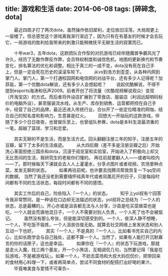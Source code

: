 title: 游戏和生活
date: 2014-06-08
tags: [碎碎念, dota]
---
　　最近四周才打了两次dota，虽然操作依旧犀利，走位依旧淫荡，大局观更上一层楼了。但总感觉这个游戏离我渐行渐远了，因为只有在有基友的时候才会去玩它，一局游戏的胜利给我带来的刺激只能稍微抚平无聊生活的寂寞而已。

　　十年war3，五年dota，这款团队合作型的对抗游戏已经伴随魔兽争霸风光了许久，经历了无数作弊反作弊，会员特权制度和诚信危机，地图的更新换代和节奏变化，排名算法的优化和调整。相比于真三的一成不变，dota没有死在自己手上，但是一定会死在历史的滚滚车轮下。
　　从vs到浩方到歪歪，从各种内网到掌门人。掌门人，第一个打通校园网和电信网的对战平台，还有多少人记得呢？加菲盐，第一个优酷dota解说，还有多少人会想起呢？
　　说起优酷解说，不得不提到esports海涛和伍声2009。前者开创了将流量（优酷视频解说观众）变现（开淘宝店）的方式。而后者将外设店扩展到了零食店、服装店（利润远超明码标价的电脑外设），甚至服装流水线，从生产、库存到销售、运营都把控在自己手中，经营了自己的品牌，最近还进入传统行业，合伙开了一些定位精准的网咖，结合自己的知名度和影响力，生意甚是红火。
　　回想大一开始玩的这款游戏，伴随了多少个日日夜夜，也曾娱乐至上，也曾组队参赛，dota是本科生涯最浓重的一笔，超越了篮球、学习和恋爱。

　　其实无聊的不是生活，而是生活方式。回头翻翻注册三年的知乎，注册五年的豆瓣，留下了太多的生活痕迹。
　　从大四后期（差不多是注册豆瓣之后）开始洗心革面拒绝三国杀和dota，沉浸于阅览室和实验室，开始进入了积极向上却又无比苦闷的生活，我研究生的老板你们懂的。
再往前就要翻人人——或者叫校内——了。那时候每天下课就会去人人上灌灌水，分享点图片或者视频，农场里种点菜，发发无聊的状态。
　　如果再往前呢，也许要去找腾讯帮我恢复一下qq空间的数据。
当然了我还没老到需要缅怀纯真年代或者凤凰花开的日子，只是每段时间都有不同的生活状态，每段时间都有不同的感悟。

　　其实工作后的自己，险些陷入『一个人』的状态。
　　知乎上yol叔有个回答令我非常赞同，是一种话在口边却无法描述的状态，yol叔将之总结为『一个人的状态，总是最糟的』。开心亦或是沮丧都无法与人分享，沙县是吃买菜做菜也是吃，一个人就会荒唐地混日子，一个人不需要对别人负责，一个人死了也不会被惦记。
　　虽然没有那么夸张，但是能深切感受到的。一个人，夜深人静不想睡，一个人，不吃饭不锻炼，一个人沮丧彷徨无助。就算去社交网络上发发状态和别人互动一下也好。
　　其实『一个人』不是真的『一个人』，比如看书充实自己的内心，比如长跑学会与自己独处，这都不算一个人。当然了，如果有人能打开沉默寡言的你的话匣子，这也是幸运。
　　如果你在『一个人』的状态下玩游戏，那就是走火入魔，找三两个基友，开一个小黑店，互相调侃几句，当然要记得『我是在玩游戏，不是被游戏玩』。如果一个人，不妨去菜场和大叔大妈侃侃价，把带回来的食材用心料理一下，或者再简单点，尝试不同食材的配搭打出好喝的果汁。
　　毕竟唯美食与爱情不可辜负~